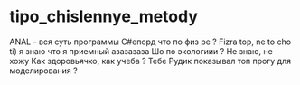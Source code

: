 # tipo_chislennye_metody
ANAL - вся суть программы
C#епорд что по физ ре ? Fizra top, ne to cho ti)
я знаю что я приемный азазазаза
Шо по экологиии ? Не знаю, не хожу
Как здоровьячко, как учеба ? Тебе Рудик показывал топ прогу для моделирования ? 
